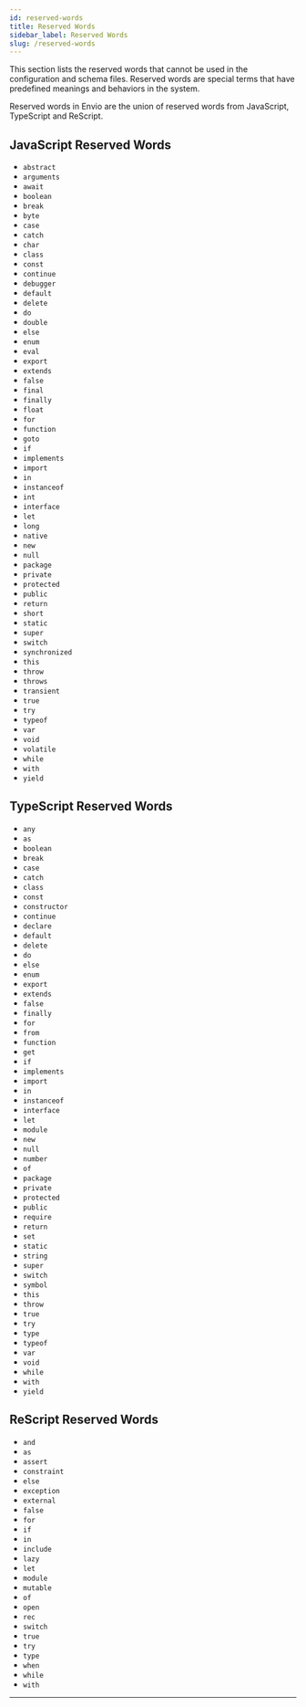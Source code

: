 ```yaml
---
id: reserved-words
title: Reserved Words
sidebar_label: Reserved Words
slug: /reserved-words
---
```


This section lists the reserved words that cannot be used in the configuration and schema files. Reserved words are special terms that have predefined meanings and behaviors in the system.

Reserved words in Envio are the union of reserved words from JavaScript, TypeScript and ReScript.

## JavaScript Reserved Words

- `abstract`
- `arguments`
- `await`
- `boolean`
- `break`
- `byte`
- `case`
- `catch`
- `char`
- `class`
- `const`
- `continue`
- `debugger`
- `default`
- `delete`
- `do`
- `double`
- `else`
- `enum`
- `eval`
- `export`
- `extends`
- `false`
- `final`
- `finally`
- `float`
- `for`
- `function`
- `goto`
- `if`
- `implements`
- `import`
- `in`
- `instanceof`
- `int`
- `interface`
- `let`
- `long`
- `native`
- `new`
- `null`
- `package`
- `private`
- `protected`
- `public`
- `return`
- `short`
- `static`
- `super`
- `switch`
- `synchronized`
- `this`
- `throw`
- `throws`
- `transient`
- `true`
- `try`
- `typeof`
- `var`
- `void`
- `volatile`
- `while`
- `with`
- `yield`

## TypeScript Reserved Words

- `any`
- `as`
- `boolean`
- `break`
- `case`
- `catch`
- `class`
- `const`
- `constructor`
- `continue`
- `declare`
- `default`
- `delete`
- `do`
- `else`
- `enum`
- `export`
- `extends`
- `false`
- `finally`
- `for`
- `from`
- `function`
- `get`
- `if`
- `implements`
- `import`
- `in`
- `instanceof`
- `interface`
- `let`
- `module`
- `new`
- `null`
- `number`
- `of`
- `package`
- `private`
- `protected`
- `public`
- `require`
- `return`
- `set`
- `static`
- `string`
- `super`
- `switch`
- `symbol`
- `this`
- `throw`
- `true`
- `try`
- `type`
- `typeof`
- `var`
- `void`
- `while`
- `with`
- `yield`

## ReScript Reserved Words

- `and`
- `as`
- `assert`
- `constraint`
- `else`
- `exception`
- `external`
- `false`
- `for`
- `if`
- `in`
- `include`
- `lazy`
- `let`
- `module`
- `mutable`
- `of`
- `open`
- `rec`
- `switch`
- `true`
- `try`
- `type`
- `when`
- `while`
- `with`

---
